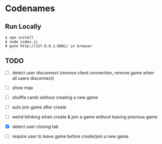 # Codenames

## Run Locally
```
$ npm install
$ node index.js
# goto http://127.0.0.1:8081/ in browser
```

## TODO
- [ ] detect user disconnect (remove client connection, remove game when all users disconnect)
- [ ] show map
- [ ] shuffle cards without creating a new game
- [ ] auto join game after create
- [ ] weird blinking when create & join a game without leaving previous game


- [x] detect user closing tab
- [ ] require user to leave game before create/join a new game
